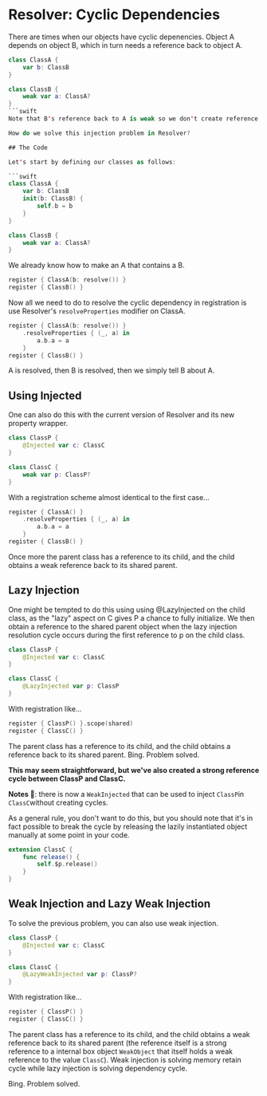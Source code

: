 # Resolver: Cyclic Dependencies

There are times when our objects have cyclic depenencies. Object A depends on object B, which in turn needs a reference back to object A.

````swift
class ClassA {
    var b: ClassB
}

class ClassB {
    weak var a: ClassA?
}
```swift
Note that B's reference back to A is weak so we don't create reference cycles in ARC.

How do we solve this injection problem in Resolver?

## The Code

Let's start by defining our classes as follows:

```swift
class ClassA {
    var b: ClassB
    init(b: ClassB) {
        self.b = b
    }
}

class ClassB {
    weak var a: ClassA?
}
````

We already know how to make an A that contains a B.

```swift
register { ClassA(b: resolve()) }
register { ClassB() }
```

Now all we need to do to resolve the cyclic dependency in registration is use Resolver's `resolveProperties` modifier on ClassA.

```swift
register { ClassA(b: resolve()) }
    .resolveProperties { (_, a) in
        a.b.a = a
    }
register { ClassB() }
```

A is resolved, then B is resolved, then we simply tell B about A.

## Using Injected

One can also do this with the current version of Resolver and its new property wrapper.

```swift
class ClassP {
    @Injected var c: ClassC
}

class ClassC {
    weak var p: ClassP?
}
```

With a registration scheme almost identical to the first case...

```swift
register { ClassA() }
    .resolveProperties { (_, a) in
        a.b.a = a
    }
register { ClassB() }
```

Once more the parent class has a reference to its child, and the child obtains a weak reference back to its shared parent.

## Lazy Injection

One might be tempted to do this using using @LazyInjected on the child class, as the "lazy" aspect on C gives P a chance to fully initialize. We then obtain a reference to the shared parent object when the lazy injection resolution cycle occurs during the first reference to p on the child class.

```swift
class ClassP {
    @Injected var c: ClassC
}

class ClassC {
    @LazyInjected var p: ClassP
}
```

With registration like...

```swift
register { ClassP() }.scope(shared)
register { ClassC() }
```

The parent class has a reference to its child, and the child obtains a reference back to its shared parent. Bing. Problem solved.

**This may seem straightforward, but we've also created a strong reference cycle between ClassP and ClassC.**

**Notes 📝**: there is now a `WeakInjected` that can be used to inject `ClassP`in `ClassC`without creating cycles.

As a general rule, you don't want to do this, but you should note that it's in fact possible to break the cycle by releasing the lazily instantiated object manually at some point in your code.

```swift
extension ClassC {
    func release() {
        self.$p.release()
    }
}
```

## Weak Injection and Lazy Weak Injection

To solve the previous problem, you can also use weak injection.

```swift
class ClassP {
    @Injected var c: ClassC
}

class ClassC {
    @LazyWeakInjected var p: ClassP?
}
```

With registration like...

```swift
register { ClassP() }
register { ClassC() }
```

The parent class has a reference to its child, and the child obtains a weak reference back to its shared parent (the reference itself is a strong reference to a internal box object `WeakObject` that itself holds a weak reference to the value `ClassC`).
Weak injection is solving memory retain cycle while lazy injection is solving dependency cycle.

Bing. Problem solved.
